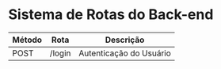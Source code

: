# Sistema de Rotas do Back-end

| Método | Rota         | Descrição               |
|--------|--------------|-------------------------|
| POST   | /login       | Autenticação do Usuário |
